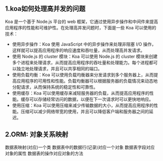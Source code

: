 ## 1.koa如何处理高并发的问题
Koa 是一个基于 Node.js 平台的 web 框架，它通过使用异步操作和中间件来提高应用程序的性能和可维护性。在处理高并发问题时，下面是一些 Koa 可以使用的技术：
- 使用异步操作：Koa 使用 JavaScript 中的异步操作来处理非阻塞 I/O 操作，这样就可以提高应用程序的响应速度和吞吐量，从而处理高并发请求。
- 使用 Node.js 的 cluster 模块：Koa 可以使用 Node.js 的 cluster 模块来创建多个进程来处理请求，从而提高应用程序的吞吐量和处理能力。每个进程都可以独立地处理请求，并且可以共享相同的端口。
- 使用负载均衡：Koa 可以使用负载均衡器来分发请求到多个服务器上，从而提高应用程序的可用性和性能。负载均衡器可以根据服务器的负载情况来动态地分配请求，从而保持系统的稳定性和可靠性。
- 使用缓存：Koa 可以使用缓存来减轻服务器的负载，从而提高应用程序的性能。缓存可以存储经常访问的数据，以便在下一次请求时可以更快地响应。
- 使用压缩：Koa 可以使用压缩来减少传输数据的大小，从而提高应用程序的性能。压缩可以减少网络带宽的使用，并且可以降低客户端和服务器之间的延迟。

## 2.ORM: 对象关系映射
数据表映射(对应)一个类
数据表中的数据行(记录)对应一个对象
数据表字段对应对象的属性
数据表的操作对应对象的方法